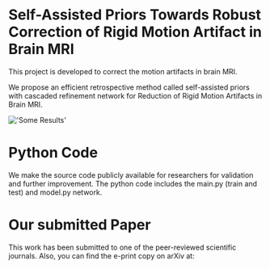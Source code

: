 # Self-Assisted Priors Towards Robust Correction of Rigid Motion Artifact in Brain MRI

This project is developed to correct the motion artifacts in brain MRI. 

We propose an efficient retrospective method called self-assisted priors with cascaded refinement network for Reduction of Rigid Motion Artifacts in Brain MRI. 

!['Some Results'](images/results.png)


# Python Code

We make the source code publicly available for researchers for validation and further improvement.
The python code includes the main.py (train and test) and model.py network.

# Our submitted Paper

This work has been submitted to one of the peer-reviewed scientific journals.
Also, you can find the e-print copy on arXiv at: 
